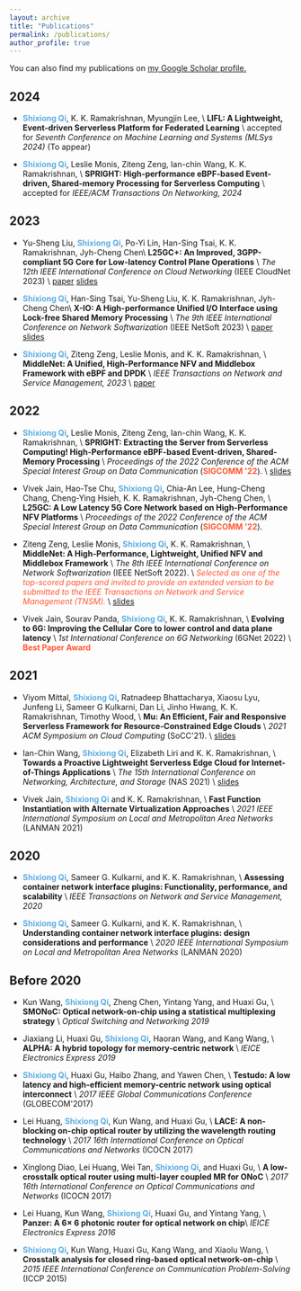 ```yaml
---
layout: archive
title: "Publications"
permalink: /publications/
author_profile: true
---
```


You can also find my publications on <u><a href="https://scholar.google.com/citations?user=KEpqRlYAAAAJ&hl=en">my Google Scholar profile</a>.</u>

<!-- Click on these icons for the paper <img src="images/file-cloud-download.png"> to download pdf, or <img src="images/media.png"> for media coverage. -->

## 2024
* <span style="color:#5DADE2">**Shixiong Qi**</span>, K. K. Ramakrishnan, Myungjin Lee, \\
**LIFL: A Lightweight, Event-driven Serverless Platform for Federated Learning** \\
accepted for *Seventh Conference on Machine Learning and Systems (MLSys 2024)* (To appear)

* <span style="color:#5DADE2">**Shixiong Qi**</span>, Leslie Monis, Ziteng Zeng, Ian-chin Wang, K. K. Ramakrishnan, \\
**SPRIGHT: High-performance eBPF-based Event-driven, Shared-memory Processing for Serverless Computing** \\
accepted for *IEEE/ACM Transactions On Networking, 2024*

## 2023
* Yu-Sheng Liu, <span style="color:#5DADE2">**Shixiong Qi**</span>, Po-Yi Lin, Han-Sing Tsai, K. K. Ramakrishnan, Jyh-Cheng Chen\\
**L25GC+: An Improved, 3GPP-compliant 5G Core for Low-latency Control Plane Operations** \\
*The 12th IEEE International Conference on Cloud Networking* (IEEE CloudNet 2023) \\
[paper](./papers/l25gc+.pdf) [slides](./slides/L25GC+_slides.pdf)

* <span style="color:#5DADE2">**Shixiong Qi**</span>, Han-Sing Tsai, Yu-Sheng Liu, K. K. Ramakrishnan, Jyh-Cheng Chen\\
**X-IO: A High-performance Unified I/O Interface using Lock-free Shared Memory Processing** \\
*The 9th IEEE International Conference on Network Softwarization* (IEEE NetSoft 2023) \\
[paper](./papers/xio-netsoft23.pdf) [slides](./slides/X-IO-NetSoft23-conference-talk.pdf)

* <span style="color:#5DADE2">**Shixiong Qi**</span>, Ziteng Zeng, Leslie Monis, and K. K. Ramakrishnan, \\
**MiddleNet: A Unified, High-Performance NFV and Middlebox Framework with eBPF and DPDK** \\
*IEEE Transactions on Network and Service Management, 2023* \\
[paper](https://arxiv.org/pdf/2303.04404.pdf)

## 2022
* <span style="color:#5DADE2">**Shixiong Qi**</span>, Leslie Monis, Ziteng Zeng, Ian-chin Wang, K. K. Ramakrishnan, \\
**SPRIGHT: Extracting the Server from Serverless Computing!  High-Performance eBPF-based Event-driven, Shared-Memory Processing** \\
*Proceedings of the 2022 Conference of the ACM Special Interest Group on Data Communication* (<span style="color:#FF5733">**SIGCOMM '22**</span>). \\
[slides](./slides/SPRIGHT-sigcomm22-slides.pdf)

* Vivek Jain, Hao-Tse Chu, <span style="color:#5DADE2">**Shixiong Qi**</span>, Chia-An Lee, Hung-Cheng Chang, Cheng-Ying Hsieh, K. K. Ramakrishnan, Jyh-Cheng Chen, \\
**L25GC: A Low Latency 5G Core Network based on High-Performance NFV Platforms** \\
*Proceedings of the 2022 Conference of the ACM Special Interest Group on Data Communication* (<span style="color:#FF5733">**SIGCOMM '22**</span>).

* Ziteng Zeng, Leslie Monis, <span style="color:#5DADE2">**Shixiong Qi**</span>, K. K. Ramakrishnan, \\
**MiddleNet: A High-Performance, Lightweight,  Unified NFV and Middlebox Framework** \\
*The 8th IEEE International Conference on Network Softwarization* (IEEE NetSoft 2022). \\
<span style="color:#FF5733">*Selected as one of the top-scored papers and invited to provide an extended version to be submitted to the IEEE Transactions on Network and Service Management (TNSM).*</span> \\
[slides](./slides/MiddleNet-NetSoft22-slides.pdf)

* Vivek Jain, Sourav Panda, <span style="color:#5DADE2">**Shixiong Qi**</span>, K. K. Ramakrishnan, \\
**Evolving to 6G: Improving the Cellular Core to lower control and data plane latency** \\
*1st International Conference on 6G Networking* (6GNet 2022) \\
<span style="color:#FF5733">**Best Paper Award**</span>

## 2021
* Viyom Mittal, <span style="color:#5DADE2">**Shixiong Qi**</span>, Ratnadeep Bhattacharya, Xiaosu Lyu, Junfeng Li, Sameer G Kulkarni, Dan Li, Jinho Hwang, K. K. Ramakrishnan, Timothy Wood, \\
**Mu: An Efficient, Fair and Responsive Serverless Framework for Resource-Constrained Edge Clouds** \\
*2021 ACM Symposium on Cloud Computing* (SoCC'21). \\
[slides](./slides/Mu-SoCC'21-short-12min.pdf)

* Ian-Chin Wang, <span style="color:#5DADE2">**Shixiong Qi**</span>, Elizabeth Liri and K. K. Ramakrishnan, \\
**Towards a Proactive Lightweight Serverless Edge Cloud for Internet-of-Things Applications** \\
*The 15th International Conference on Networking, Architecture, and Storage* (NAS 2021) \\
[slides](./slides/NAS'21-v2.pdf)

* Vivek Jain, <span style="color:#5DADE2">**Shixiong Qi**</span> and K. K. Ramakrishnan, \\
**Fast Function Instantiation with Alternate Virtualization Approaches** \\
*2021 IEEE International Symposium on Local and Metropolitan Area Networks* (LANMAN 2021)

## 2020
* <span style="color:#5DADE2">**Shixiong Qi**</span>, Sameer G. Kulkarni, and K. K. Ramakrishnan, \\
**Assessing container network interface plugins: Functionality, performance, and scalability** \\
*IEEE Transactions on Network and Service Management, 2020*

* <span style="color:#5DADE2">**Shixiong Qi**</span>, Sameer G. Kulkarni, and K. K. Ramakrishnan, \\
**Understanding container network interface plugins: design considerations and performance** \\
*2020 IEEE International Symposium on Local and Metropolitan Area Networks* (LANMAN 2020)

## Before 2020
* Kun Wang, <span style="color:#5DADE2">**Shixiong Qi**</span>, Zheng Chen, Yintang Yang, and Huaxi Gu, \\
**SMONoC: Optical network-on-chip using a statistical multiplexing strategy** \\
*Optical Switching and Networking 2019*

* Jiaxiang Li, Huaxi Gu, <span style="color:#5DADE2">**Shixiong Qi**</span>, Haoran Wang, and Kang Wang, \\
**ALPHA: A hybrid topology for memory-centric network** \\
*IEICE Electronics Express 2019*

* <span style="color:#5DADE2">**Shixiong Qi**</span>, Huaxi Gu, Haibo Zhang, and Yawen Chen, \\
**Testudo: A low latency and high-efficient memory-centric network using optical interconnect** \\
*2017 IEEE Global Communications Conference* (GLOBECOM'2017)

* Lei Huang, <span style="color:#5DADE2">**Shixiong Qi**</span>, Kun Wang, and Huaxi Gu, \\
**LACE: A non-blocking on-chip optical router by utilizing the wavelength routing technology** \\
*2017 16th International Conference on Optical Communications and Networks* (ICOCN 2017)

* Xinglong Diao, Lei Huang, Wei Tan, <span style="color:#5DADE2">**Shixiong Qi**</span>, and Huaxi Gu, \\
**A low-crosstalk optical router using multi-layer coupled MR for ONoC** \\
*2017 16th International Conference on Optical Communications and Networks* (ICOCN 2017)

* Lei Huang, Kun Wang, <span style="color:#5DADE2">**Shixiong Qi**</span>, Huaxi Gu, and Yintang Yang, \\
**Panzer: A 6× 6 photonic router for optical network on chip**\\
*IEICE Electronics Express 2016*

* <span style="color:#5DADE2">**Shixiong Qi**</span>, Kun Wang, Huaxi Gu, Kang Wang, and Xiaolu Wang, \\
**Crosstalk analysis for closed ring-based optical network-on-chip** \\
*2015 IEEE International Conference on Communication Problem-Solving* (ICCP 2015)
